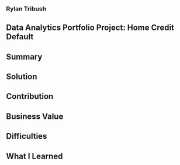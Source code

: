 ### Rylan Tribush

## Data Analytics Portfolio Project: Home Credit Default

## Summary

## Solution

## Contribution

## Business Value

## Difficulties

## What I Learned
